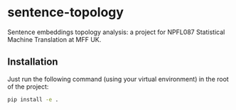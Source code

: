 # sentence-topology
Sentence embeddings topology analysis: a project for NPFL087 Statistical Machine Translation at MFF UK.

## Installation

Just run the following command (using your virtual environment) in the root of
the project:

```bash
pip install -e .
```
